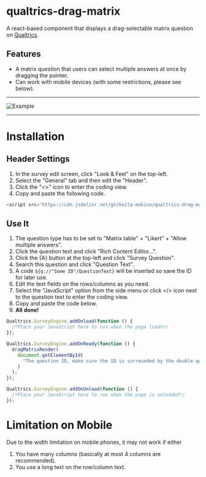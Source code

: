 # qualtrics-drag-matrix

A react-based component that displays a drag-selectable matrix question on [Qualtrics](https://www.qualtrics.com).

## Features

- A matrix question that users can select multiple answers at once by dragging the pointer.
- Can work with mobile devices (with some restrictions, please see below).

---

![Example](example.gif)

---

# Installation

## Header Settings

1. In the survey edit screen, click "Look & Feel" on the top-left.
1. Select the "General" tab and then edit the "Header".
1. Click the "<>" icon to enter the coding view.
1. Copy and paste the following code.

```javascript
<script src="https://cdn.jsdelivr.net/gh/keita-makino/qualtrics-drag-matrix@0.3.1/dist/bundle.js"></script>
```

## Use It

1. The question type has to be set to "Matrix table" + "Likert" + "Allow multiple answers".
1. Click the question text and click "Rich Content Editor...".
1. Click the {A} button at the top-left and click "Survey Question".
1. Search this question and click "Question Text".
1. A code `${q://"Some ID"/QuestionText}` will be inserted so save the ID for later use.
1. Edit the text fields on the rows/columns as you need.
1. Select the "JavaScript" option from the side menu or click </> icon next to the question text to enter the coding view.
1. Copy and paste the code below.
1. **All done!**

```javascript
Qualtrics.SurveyEngine.addOnload(function () {
  /*Place your JavaScript here to run when the page loads*/
});

Qualtrics.SurveyEngine.addOnReady(function () {
  dragMatrixRender(
    document.getElementById(
      "The question ID, make sure the ID is surrounded by the double-quotation"
    )
  );
});

Qualtrics.SurveyEngine.addOnUnload(function () {
  /*Place your JavaScript here to run when the page is unloaded*/
});
```

# Limitation on Mobile

Due to the width limitation on mobile phones, it may not work if either

1. You have many columns (basically at most 4 columns are recommended).
2. You use a long text on the row/column text.
